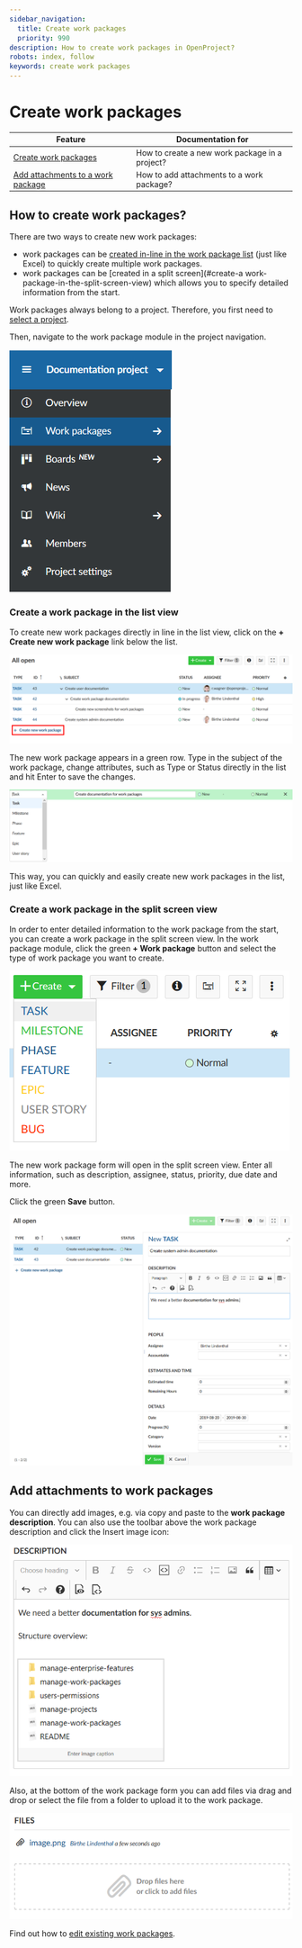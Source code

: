 ```yaml
---
sidebar_navigation:
  title: Create work packages
  priority: 990
description: How to create work packages in OpenProject?
robots: index, follow
keywords: create work packages
---
```


# Create work packages

| Feature                                                      | Documentation for                              |
| ------------------------------------------------------------ | ---------------------------------------------- |
| [Create work packages](#how-to-create-work-packages?)        | How to create a new work package in a project? |
| [Add attachments to a work package](#add-attachments-to-work-packages) | How to add attachments to a work package?      |

## How to create work packages?

There are two ways to create new work packages:

- work packages can be [created in-line in the work package list](#create-a-work-package-in-the-list-view) (just like Excel) to quickly create multiple work packages.
- work packages can be [created in a split screen](#create-a work-package-in-the-split-screen-view) which allows you to specify detailed information from the start.

Work packages always belong to a project. Therefore, you first need to [select a project](../../../getting-started/#open-an-existing-project).

Then, navigate to the work package module in the project navigation.

![work-packages-module](1566302949658.png)



### Create a work package in the list view

To create new work packages directly in line in the list view, click on the **+ Create new work package** link below the list.

![create-split-screen](create-split-screen.png)

The new work package appears in a green row. Type in the subject of the work package, change attributes, such as Type or Status directly in the list and hit Enter to save the changes.

![create-work-package-list](1566303144875.png)

This way, you can quickly and easily create new work packages in the list, just like Excel.

### Create a work package in the split screen view

In order to enter detailed information to the work package from the start, you can create a work package in the split screen view. In the work package module, click the green **+ Work package** button and select the type of work package you want to create.

![select-work-package-type](1566303633018.png)

The new work package form will open in the split screen view. Enter all information, such as description, assignee, status, priority, due date and more.

Click the green **Save** button.

![create-work-package-split-screen](1566303947314.png)

## Add attachments to work packages

You can directly add images, e.g. via copy and paste to the **work package description**. You can also use the toolbar above the work package description and click the Insert image icon:

![insert-image](1566304978459.png)

Also, at the bottom of the work package form you can add files via drag and drop or select the file from a folder to upload it to the work package.

![add-file](1566305040178.png)

Find out how to [edit existing work packages](#edit-work-packages).


